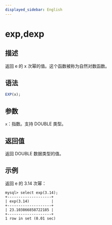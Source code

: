```yaml
---
displayed_sidebar: English
---
```


# exp,dexp

## 描述

返回 e 的 x 次幂的值。这个函数被称为自然对数函数。

## 语法

```SQL
EXP(x);
```

## 参数

`x`：指数。支持 DOUBLE 类型。

## 返回值

返回 DOUBLE 数据类型的值。

## 示例

返回 e 的 3.14 次幂：

```Plaintext
mysql> select exp(3.14);
+--------------------+
| exp(3.14)          |
+--------------------+
| 23.103866858722185 |
+--------------------+
1 row in set (0.01 sec)
```